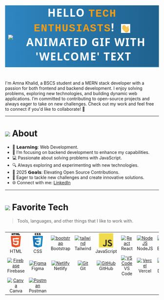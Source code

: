 <h2 align="center" style="font-family: 'Segoe UI', Tahoma, Geneva, Verdana, sans-serif; color: #2E86C1; font-size: 2.5em; letter-spacing: 2px; text-transform: uppercase; border-bottom: 2px solid #2E86C1; padding-bottom: 10px; background: linear-gradient(to right, #2E86C1, #1F618D); color: white; display: inline-block;">
  Hello <span style="font-family: 'Courier New', Courier, monospace; color: #F39C12; font-weight: bold;">Tech Enthusiasts</span>! 
  <img src="https://raw.githubusercontent.com/ABSphreak/ABSphreak/master/gifs/Hi.gif" width="30px" alt="Animated GIF with 'Hi' text and waving hand" style="vertical-align: middle; margin-left: 10px;">
  <img src="https://raw.githubusercontent.com/ABSphreak/ABSphreak/master/gifs/Welcome.gif" width="30px" alt="Animated GIF with 'Welcome' text" style="vertical-align: middle; margin-left: 10px;">
</h2>





<!-- # <img src="https://github.com/TheDudeThatCode/TheDudeThatCode/blob/master/Assets/Hi.gif" width="29px"> Hello world!&nbsp;<img src="https://github.com/TheDudeThatCode/TheDudeThatCode/blob/master/Assets/Earth.gif" width="24px"> -->
I'm Amna Khalid, a BSCS student and a MERN stack developer with a passion for both frontend and backend development. I enjoy solving problems, exploring new technologies, and building dynamic web applications. I’m committed to contributing to open-source projects and always eager to take on new challenges. Check out my work and feel free to connect if you'd like to collaborate! 🚀

---
     
<!-- <h1 align="left"> <img src="https://user-images.githubusercontent.com/74038190/216649417-9acc58df-9186-4132-ad43-819a57babb67.gif" width="50px"> About </h1> -->
<h1 align="left"> <img src="https://user-images.githubusercontent.com/74038190/216656959-bdd9b5f2-9fc8-438e-bbf3-3674c39ec746.gif" width="70px"> About </h1>

- 📘  𝗟𝗲𝗮𝗿𝗻𝗶𝗻𝗴: Web Development.
- 🌟 I’m focusing on backend development to enhance my capabilities.
- 💻 Passionate about solving problems with JavaScript.
- 🔍 Always exploring and experimenting with new technologies.
- 🥅 2025 𝗚𝗼𝗮𝗹𝘀: Elevating Open Source Contributions.
- 🚀 Eager to tackle new challenges and create innovative solutions.
- 🌐 Connect with me: [LinkedIn](https://www.linkedin.com/in/amna-khalid-612001273/)


--- 
<h1 align="left"> <img src="https://user-images.githubusercontent.com/74038190/212284087-bbe7e430-757e-4901-90bf-4cd2ce3e1852.gif" width="35px"> Favorite Tech</h1>

> Tools, languages, and other things that I like to work with.

<table>
  <tr><table>
  <tr>
    <!-- Row 1 -->
    <td align="center" width="150">
      <a href="#macropower-tech">
        <img src="https://raw.githubusercontent.com/devicons/devicon/master/icons/html5/html5-original-wordmark.svg" alt="html5" width="48" height="48" />
      </a>
      <br>HTML
    </td>
    <td align="center" width="150">
      <a href="#macropower-tech">
        <img src="https://raw.githubusercontent.com/devicons/devicon/master/icons/css3/css3-original-wordmark.svg" alt="css3" width="48" height="48" />
      </a>
      <br>CSS
    </td>
    <td align="center" width="150">
      <a href="#macropower-tech">
        <img src="https://user-images.githubusercontent.com/25181517/183898054-b3d693d4-dafb-4808-a509-bab54cf5de34.png" alt="bootstrap" width="48" height="48" />
      </a>
      <br>Bootstrap
    </td>
    <td align="center" width="96">
      <a href="#macropower-tech"><img src="https://www.vectorlogo.zone/logos/tailwindcss/tailwindcss-icon.svg" alt="tailwind"  width="48" height="48"  />
      </a>
      <br>Tailwind
    </td>
    <td align="center" width="150">
      <a href="#macropower-tech">
        <img src="https://raw.githubusercontent.com/devicons/devicon/master/icons/javascript/javascript-original.svg" alt="JavaScript" width="48" height="48" />
      </a>
      <br>JavaScript
    </td>
    <td align="center" width="150">
      <a href="#macropower-tech">
        <img src="https://www.vectorlogo.zone/logos/reactjs/reactjs-icon.svg" alt="React" width="48" height="48" />
      </a>
      <br>React
    </td>
    <td align="center" width="150">
      <a href="#macropower-tech">
        <img src="https://www.vectorlogo.zone/logos/nodejs/nodejs-icon.svg" alt="NodeJS" width="48" height="48" />
      </a>
      <br>NodeJS
    </td>
    <td align="center" width="150">
      <a href="#macropower-tech">
        <img src="https://www.vectorlogo.zone/logos/expressjs/expressjs-icon.svg" alt="Express" width="48" height="48" />
      </a>
      <br>Express
    </td>
    <td align="center" width="150">
      <a href="#macropower-tech">
        <img src="https://www.vectorlogo.zone/logos/mongodb/mongodb-icon.svg" alt="MongoDB" width="48" height="48" />
      </a>
      <br>MongoDB
    </td>
  </tr>
  <tr>
    <td align="center" width="96">
      <a href="#macropower-tech"><img src="https://www.vectorlogo.zone/logos/firebase/firebase-icon.svg" alt="Firebase" width="48" height="48" />
      </a>
      <br>Firebase
    </td>
    <!-- Row 2 -->
    <td align="center" width="150">
      <a href="#macropower-tech">
        <img src="https://www.vectorlogo.zone/logos/figma/figma-icon.svg" alt="Figma" width="48" height="48" />
      </a>
      <br>Figma
    </td>
    <td align="center" width="150">
      <a href="#macropower-tech">
        <img src="https://www.vectorlogo.zone/logos/netlify/netlify-icon.svg" alt="Netlify" width="48" height="48" />
      </a>
      <br>Netlify
    </td>
    <td align="center" width="150">
      <a href="#macropower-tech">
        <img src="https://www.vectorlogo.zone/logos/git-scm/git-scm-icon.svg" alt="Git" width="48" height="48" />
      </a>
      <br>Git
    </td>
    <td align="center" width="150">
      <a href="#macropower-tech">
        <img src="https://www.vectorlogo.zone/logos/github/github-tile.svg" alt="GitHub" width="48" height="48" />
      </a>
      <br>GitHub
    </td>
    <td align="center" width="150">
      <a href="#macropower-tech">
        <img src="https://www.vectorlogo.zone/logos/visualstudio_code/visualstudio_code-icon.svg" alt="VS Code" width="48" height="48" />
      </a>
      <br>VS Code
    </td>
    <td align="center" width="150">
      <a href="#macropower-tech">
        <img src="https://www.vectorlogo.zone/logos/vercel/vercel-icon.svg" alt="Vercel" width="48" height="48" />
      </a>
      <br>Vercel
    </td>
    <td align="center" width="150">
      <a href="#macropower-tech">
        <img src="https://www.vectorlogo.zone/logos/discord/discord-tile.svg" alt="Discord" width="48" height="48" />
      </a>
      <br>Discord
    </td>
    <td align="center" width="150">
      <a href="#macropower-tech">
        <img src="https://www.vectorlogo.zone/logos/slack/slack-icon.svg" alt="Slack" width="48" height="48" />
      </a>
      <br>Slack
    </td>
  </tr>
  <tr>
    <!-- Row 3 -->
    <td align="center" width="150">
      <a href="#macropower-tech">
        <img src="https://www.vectorlogo.zone/logos/canva/canva-icon.svg" alt="Canva" width="48" height="48" />
      </a>
      <br>Canva
    </td>
     <td align="center" width="96">
      <a href="#macropower-tech"><img src="https://www.vectorlogo.zone/logos/getpostman/getpostman-icon.svg" alt="Postman" width="48" height="48" />
      </a>
      <br>Postman
    </td> 
  </tr>
</table>

 
